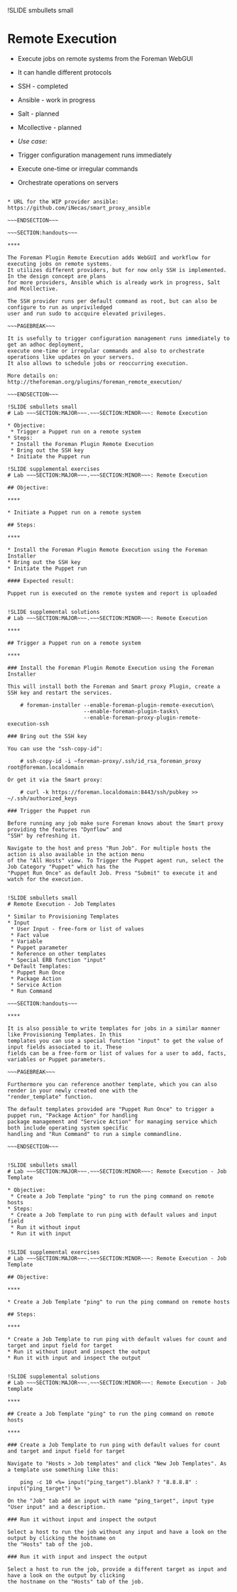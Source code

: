 !SLIDE smbullets small
# Remote Execution

* Execute jobs on remote systems from the Foreman WebGUI
* It can handle different protocols
 * SSH - completed
 * Ansible - work in progress
 * Salt - planned
 * Mcollective - planned

* _Use case:_ 
 * Trigger configuration management runs immediately
 * Execute one-time or irregular commands
 * Orchestrate operations on servers

~~~SECTION:notes~~~

* URL for the WIP provider ansible: https://github.com/iNecas/smart_proxy_ansible

~~~ENDSECTION~~~

~~~SECTION:handouts~~~

****

The Foreman Plugin Remote Execution adds WebGUI and workflow for executing jobs on remote systems.
It utilizes different providers, but for now only SSH is implemented. In the design concept are plans
for more providers, Ansible which is already work in progress, Salt and Mcollective.

The SSH provider runs per default command as root, but can also be configure to run as unpriviledged
user and run sudo to accquire elevated privileges.

~~~PAGEBREAK~~~

It is usefully to trigger configuration management runs immediately to get an adhoc deployment,
execute one-time or irregular commands and also to orchestrate operations like updates on your servers.
It also allows to schedule jobs or reoccurring execution.

More details on: http://theforeman.org/plugins/foreman_remote_execution/

~~~ENDSECTION~~~

!SLIDE smbullets small
# Lab ~~~SECTION:MAJOR~~~.~~~SECTION:MINOR~~~: Remote Execution

* Objective:
 * Trigger a Puppet run on a remote system
* Steps:
 * Install the Foreman Plugin Remote Execution
 * Bring out the SSH key
 * Initiate the Puppet run

!SLIDE supplemental exercises
# Lab ~~~SECTION:MAJOR~~~.~~~SECTION:MINOR~~~: Remote Execution

## Objective:

****

* Initiate a Puppet run on a remote system

## Steps:

****

* Install the Foreman Plugin Remote Execution using the Foreman Installer
* Bring out the SSH key
* Initiate the Puppet run

#### Expected result:

Puppet run is executed on the remote system and report is uploaded


!SLIDE supplemental solutions
# Lab ~~~SECTION:MAJOR~~~.~~~SECTION:MINOR~~~: Remote Execution

****

## Trigger a Puppet run on a remote system

****

### Install the Foreman Plugin Remote Execution using the Foreman Installer

This will install both the Foreman and Smart proxy Plugin, create a SSH key and restart the services.

    # foreman-installer --enable-foreman-plugin-remote-execution\
                        --enable-foreman-plugin-tasks\
                        --enable-foreman-proxy-plugin-remote-execution-ssh

### Bring out the SSH key

You can use the "ssh-copy-id":

    # ssh-copy-id -i ~foreman-proxy/.ssh/id_rsa_foreman_proxy root@foreman.localdomain

Or get it via the Smart proxy:

    # curl -k https://foreman.localdomain:8443/ssh/pubkey >> ~/.ssh/authorized_keys

### Trigger the Puppet run

Before running any job make sure Foreman knows about the Smart proxy providing the features "Dynflow" and 
"SSH" by refreshing it. 

Navigate to the host and press "Run Job". For multiple hosts the action is also available in the action menu
of the "All Hosts" view. To Trigger the Puppet agent run, select the Job Category "Puppet" which has the
"Puppet Run Once" as default Job. Press "Submit" to execute it and watch for the execution.


!SLIDE smbullets small
# Remote Execution - Job Templates

* Similar to Provisioning Templates
* Input
 * User Input - free-form or list of values
 * Fact value
 * Variable
 * Puppet parameter
 * Reference on other templates
 * Special ERB function "input"
* Default Templates:
 * Puppet Run Once
 * Package Action
 * Service Action
 * Run Command

~~~SECTION:handouts~~~

****

It is also possible to write templates for jobs in a similar manner like Provisioning Templates. In this
templates you can use a special function "input" to get the value of input fields associated to it. These
fields can be a free-form or list of values for a user to add, facts, variables or Puppet parameters. 

~~~PAGEBREAK~~~

Furthermore you can reference another template, which you can also render in your newly created one with the
"render_template" function.

The default templates provided are "Puppet Run Once" to trigger a puppet run, "Package Action" for handling
package management and "Service Action" for managing service which both include operating system specific 
handling and "Run Command" to run a simple commandline.

~~~ENDSECTION~~~


!SLIDE smbullets small
# Lab ~~~SECTION:MAJOR~~~.~~~SECTION:MINOR~~~: Remote Execution - Job Template

* Objective:
 * Create a Job Template "ping" to run the ping command on remote hosts
* Steps:
 * Create a Job Template to run ping with default values and input field
 * Run it without input
 * Run it with input


!SLIDE supplemental exercises
# Lab ~~~SECTION:MAJOR~~~.~~~SECTION:MINOR~~~: Remote Execution - Job Template

## Objective:

****

* Create a Job Template "ping" to run the ping command on remote hosts

## Steps:

****

* Create a Job Template to run ping with default values for count and target and input field for target
* Run it without input and inspect the output
* Run it with input and inspect the output


!SLIDE supplemental solutions
# Lab ~~~SECTION:MAJOR~~~.~~~SECTION:MINOR~~~: Remote Execution - Job template

****

## Create a Job Template "ping" to run the ping command on remote hosts

****

### Create a Job Template to run ping with default values for count and target and input field for target

Navigate to "Hosts > Job templates" and click "New Job Templates". As a template use something like this:

    ping -c 10 <%= input("ping_target").blank? ? "8.8.8.8" : input("ping_target") %>

On the "Job" tab add an input with name "ping_target", input type "User input" and a description.

### Run it without input and inspect the output

Select a host to run the job without any input and have a look on the output by clicking the hostname on
the "Hosts" tab of the job.

### Run it with input and inspect the output

Select a host to run the job, provide a different target as input and have a look on the output by clicking
the hostname on the "Hosts" tab of the job.
